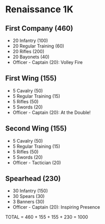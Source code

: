 # Renaissance 1K

## First Company (460)

- 20 Infantry (100)
- 20 Regular Training (60)
- 20 Rifles (200)
- 20 Bayonets (40)
- Officer - Captain (20): Volley Fire

## First Wing (155)

- 5 Cavalry (50)
- 5 Regular Training (15)
- 5 Rifles (50)
- 5 Swords (20)
- Officer - Captain (20): At the Double!

## Second Wing (155)

- 5 Cavalry (50)
- 5 Regular Training (15)
- 5 Rifles (50)
- 5 Swords (20)
- Officer - Tactician (20)

## Spearhead (230)

- 30 Infantry (150)
- 30 Spears (30)
- 3 Banners (30)
- Officer - Captain (20): Inspiring Presence

TOTAL = 460 + 155 + 155 + 230 = 1000
